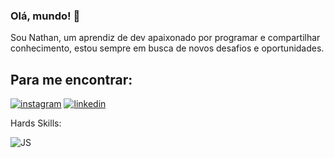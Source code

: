 ### Olá, mundo! 👋

Sou Nathan, um aprendiz de dev apaixonado por programar e compartilhar conhecimento, estou sempre em busca de novos desafios e oportunidades.

## Para me encontrar:

[![instagram](https://img.shields.io/badge/Instagram-E4405F?style=for-the-badge&logo=instagram&logoColor=white)](https://www.instagram.com/nathanmoreeira)
[![linkedin](https://img.shields.io/badge/LinkedIn-0077B5?style=for-the-badge&logo=linkedin&logoColor=white)](https://www.linkedin.com/in/nathanmoreira23/)

Hards Skills:

![JS](https://img.shields.io/badge/JavaScript-323330?style=for-the-badge&logo=javascript&logoColor=F7DF1E)
